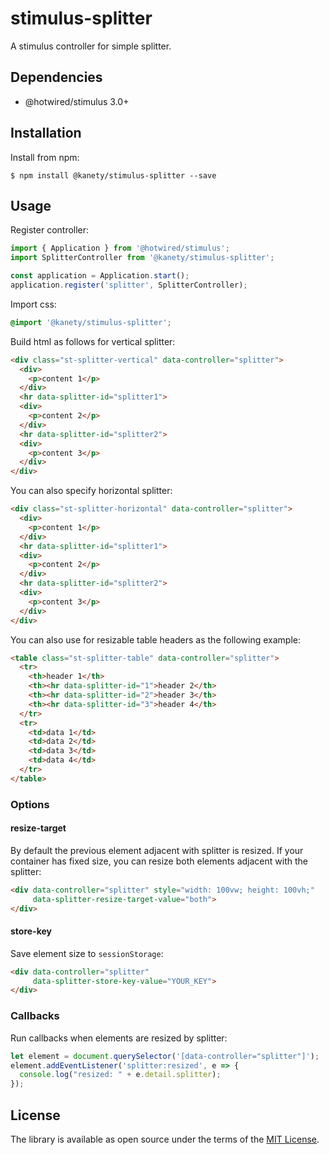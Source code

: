# stimulus-splitter

A stimulus controller for simple splitter.

## Dependencies

* @hotwired/stimulus 3.0+

## Installation

Install from npm:

    $ npm install @kanety/stimulus-splitter --save

## Usage

Register controller:

```javascript
import { Application } from '@hotwired/stimulus';
import SplitterController from '@kanety/stimulus-splitter';

const application = Application.start();
application.register('splitter', SplitterController);
```

Import css:

```css
@import '@kanety/stimulus-splitter';
```

Build html as follows for vertical splitter:

```html
<div class="st-splitter-vertical" data-controller="splitter">
  <div>
    <p>content 1</p>
  </div>
  <hr data-splitter-id="splitter1">
  <div>
    <p>content 2</p>
  </div>
  <hr data-splitter-id="splitter2">
  <div>
    <p>content 3</p>
  </div>
</div>
```

You can also specify horizontal splitter:

```html
<div class="st-splitter-horizontal" data-controller="splitter">
  <div>
    <p>content 1</p>
  </div>
  <hr data-splitter-id="splitter1">
  <div>
    <p>content 2</p>
  </div>
  <hr data-splitter-id="splitter2">
  <div>
    <p>content 3</p>
  </div>
</div>
```

You can also use for resizable table headers as the following example:

```html
<table class="st-splitter-table" data-controller="splitter">
  <tr>
    <th>header 1</th>
    <th><hr data-splitter-id="1">header 2</th>
    <th><hr data-splitter-id="2">header 3</th>
    <th><hr data-splitter-id="3">header 4</th>
  </tr>
  <tr>
    <td>data 1</td>
    <td>data 2</td>
    <td>data 3</td>
    <td>data 4</td>
  </tr>
</table>
```

### Options

#### resize-target

By default the previous element adjacent with splitter is resized.
If your container has fixed size, you can resize both elements adjacent with the splitter:

```html
<div data-controller="splitter" style="width: 100vw; height: 100vh;"
     data-splitter-resize-target-value="both">
</div>
```

#### store-key

Save element size to `sessionStorage`:

```html
<div data-controller="splitter"
     data-splitter-store-key-value="YOUR_KEY">
</div>
```

### Callbacks

Run callbacks when elements are resized by splitter:

```javascript
let element = document.querySelector('[data-controller="splitter"]');
element.addEventListener('splitter:resized', e => {
  console.log("resized: " + e.detail.splitter);
});
```

## License

The library is available as open source under the terms of the [MIT License](http://opensource.org/licenses/MIT).
